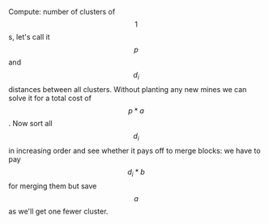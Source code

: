 Compute: number of clusters of $$1$$s, let's call it $$p$$ and $$d_i$$ distances between all clusters.  Without planting any new mines we can solve it for a total cost of $$p * a$$.  Now sort all $$d_i$$ in increasing order and see whether it pays off to merge blocks: we have to pay $$d_i * b$$ for merging them but save $$a$$ as we'll get one fewer cluster.
